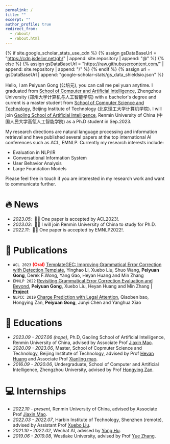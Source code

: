 ```yaml
---
permalink: /
title: ""
excerpt: ""
author_profile: true
redirect_from: 
  - /about/
  - /about.html
---
```


{% if site.google_scholar_stats_use_cdn %}
{% assign gsDataBaseUrl = "https://cdn.jsdelivr.net/gh/" | append: site.repository | append: "@" %}
{% else %}
{% assign gsDataBaseUrl = "https://raw.githubusercontent.com/" | append: site.repository | append: "/" %}
{% endif %}
{% assign url = gsDataBaseUrl | append: "google-scholar-stats/gs_data_shieldsio.json" %}

<span class='anchor' id='about-me'></span>

Hello, I am Peiyuan Gong (公培元), you can call me pei yuan anytime. I graduated from [School of Computer and 
Artificial Intelligence](http://www7.zzu.edu.cn/csai/), Zhengzhou University (郑州大学计算机与人工智能学院) with a bachelor's degree and current 
is a master student from [School of Computer Science and Technology](https://cs.bit.edu.cn/), Beijing Institute of Technology 
(北京理工大学计算机学院). I will join [Gaoling School of Artificial Intelligence](http://ai.ruc.edu.cn/index.htm), Renmin University of China
(中国人民大学高瓴人工智能学院) as a Ph.D student in Sep.2023.

My research directions are natural language processing and information retrieval and have published several papers 
at the top international AI conferences such as ACL, EMNLP. Currently my research interests include:

- Evaluation in NLP/IR
- Conversational Information System
- User Behavior Analysis
- Large Foundation Models

Please feel free in touch if you are interested in my research work and want to communicate further.

# 🔥 News
- *2023.05*: &nbsp;🎉🎉 One paper is accepted by ACL2023!. 
- *2023.03*: &nbsp;🎉🎉 I will join Renmin University of China to study for Ph.D.
- *2022.11*: &nbsp;🎉🎉 One paper is accepted by EMNLP2022!. 

# 📝 Publications 
- ``ACL 2023`` <span style="color: red; font-weight: bold;">(Oral)</span> [TemplateGEC: Improving Grammatical Error Correction with Detection Template](), Yinghao Li, Xuebo Liu, Shuo Wang, **Peiyuan Gong**, Derek F.Wong, Yang Gao, Heyan Huang and Min Zhang 
- ``EMNLP 2022`` [Revisiting Grammatical Error Correction Evaluation and Beyond](https://aclanthology.org/2022.emnlp-main.463/), **Peiyuan Gong**, Xuebo Liu, Heyan Huang and Min Zhang \| [**Project**](https://github.com/pygongnlp/PT-M2)
- ``NLPCC 2019`` [Charge Prediction with Legal Attention](https://link.springer.com/chapter/10.1007/978-3-030-32233-5_35), Qiaoben bao, Hongying Zan, **Peiyuan Gong**, Junyi Chen and Yanghua Xiao

# 📖 Educations
- *2023.09 - 2027.06 (hope)*, Ph.D, Gaoling School of Artificial Intelligence, Renmin University of China, advised by Associate Prof [Jiaxin Mao](https://sites.google.com/site/maojiaxin/). 
- *2020.09 - 2023.06*, Master, School of Copmuter Science and Technology, Beijing Institute of Technology, advised by Prof [Heyan Huang](https://cs.bit.edu.cn/szdw/jsml/js/hhy/index.htm) and Associate Prof [Xianling mao](https://cs.bit.edu.cn/szdw/jsml/js/mxl/index.htm). 
- *2016.09 - 2020.06*, Undergraduate, School of Computer and Artificial Intelligence, Zhengzhou University, advised by Prof [Hongying Zan](http://www5.zzu.edu.cn/nlp/info/1004/1169.htm).

# 💻 Internships
- *2022.10 - present*, Renmin University of China, advised by Associate Prof [Jiaxin Mao](https://sites.google.com/site/maojiaxin/). 
- *2022.03 - 2022.07*, Harbin Institute of Technology, Shenzhen (remote), advised by Assistant Prof [Xuebo Liu](https://sunbowliu.github.io/).
- *2021.10 - 2022.02*, Wechat AI, advised by [Yong Hu](https://nghuyong.top/).
- *2019.06 - 2019.08*, Westlake University, advised by Prof [Yue Zhang](https://frcchang.github.io/).
